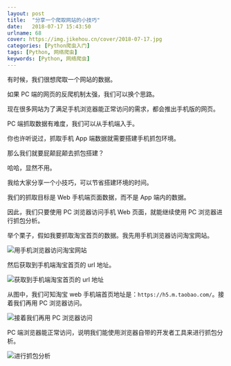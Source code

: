 ```yaml
---
layout: post
title:  "分享一个爬取网站的小技巧"
date:   2018-07-17 15:43:50
urlname: 68
cover: https://img.jikehou.cn/cover/2018-07-17.jpg
categories: [Python爬虫入门]
tags: [Python, 网络爬虫]
keywords: [Python, 网络爬虫]
---
```

有时候，我们很想爬取一个网站的数据。

如果 PC 端的网页的反爬机制太强，我们可以换个思路。

现在很多网站为了满足手机浏览器能正常访问的需求，都会推出手机版的网页。

PC 端抓取数据有难度，我们可以从手机端入手。

你也许听说过，抓取手机 App 端数据就需要搭建手机抓包环境。

那么我们就要屁颠屁颠去抓包搭建？

哈哈，显然不用。

我给大家分享一个小技巧，可以节省搭建环境的时间。

我们的抓取目标是 Web 手机端页面数据，而不是 App 端内的数据。

因此，我们只要使用 PC 浏览器访问手机 Web 页面，就能继续使用 PC 浏览器进行抓包分析。
<!-- more -->
举个栗子，假如我要抓取淘宝首页的数据。我先用手机浏览器访问淘宝网站。

![用手机浏览器访问淘宝网站](https://img.jikehou.cn/img//99_1.png)

然后获取到手机端淘宝首页的 url 地址。

![获取到手机端淘宝首页的 url 地址](https://img.jikehou.cn/img/99_2.png)

从图中，我们可知淘宝 web 手机端首页地址是：`https://h5.m.taobao.com/`。接着我们再用 PC 浏览器访问。

![接着我们再用 PC 浏览器访问](https://img.jikehou.cn/img/99_3.png)

PC 端浏览器能正常访问，说明我们能使用浏览器自带的开发者工具来进行抓包分析。

![进行抓包分析](https://img.jikehou.cn/img/99_4.png)